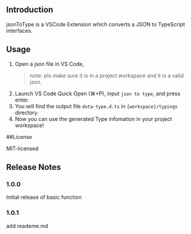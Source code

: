 ## Introduction

jsonToType is a VSCode Extension which converts a JSON to TypeScript interfaces.

## Usage

1. Open a json file in VS Code, 
    > note: pls make sure it is in a project workspace and it is a valid json.
2. Launch VS Code Quick Open (⌘+P), input `json to type`, and press enter.
3. You will find the output file `data-type.d.ts` in `{workspace}/typings` directory.
4. Now you can use the generated Type infomation in your project workspace!


##License

MIT-licensed

## Release Notes

### 1.0.0

Initial release of basic function

### 1.0.1

add reademe.md

